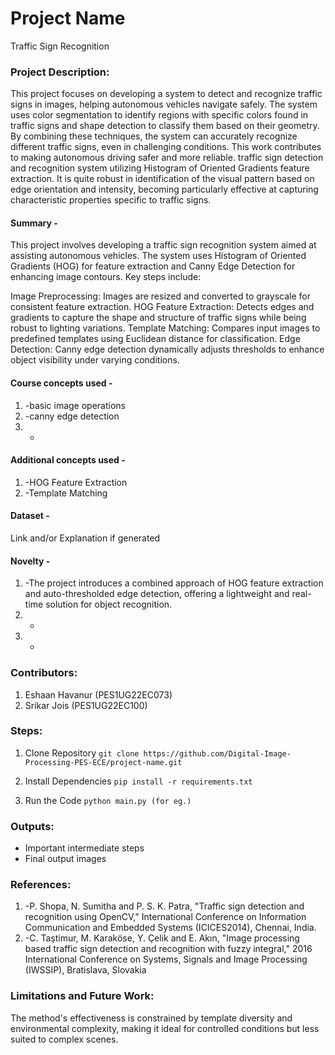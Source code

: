 # Project Name
Traffic Sign Recognition 
### Project Description:
This project focuses on developing a system to detect and recognize traffic 
signs in images, helping autonomous vehicles navigate safely. The system 
uses color segmentation to identify regions with specific colors found in 
traffic signs and shape detection to classify them based on their geometry. 
By combining these techniques, the system can accurately recognize 
different traffic signs, even in challenging conditions. This work 
contributes to making autonomous driving safer and more reliable.
traffic sign detection and recognition system utilizing Histogram of Oriented Gradients feature 
extraction. It is quite robust in identification of the visual pattern based on edge 
orientation and intensity, becoming particularly 
effective at capturing characteristic properties specific to traffic signs.
#### Summary - 
This project involves developing a traffic sign recognition system aimed at assisting autonomous vehicles. The system uses Histogram of Oriented Gradients (HOG) for feature extraction and Canny Edge Detection for enhancing image contours. Key steps include:

Image Preprocessing: Images are resized and converted to grayscale for consistent feature extraction.
HOG Feature Extraction: Detects edges and gradients to capture the shape and structure of traffic signs while being robust to lighting variations.
Template Matching: Compares input images to predefined templates using Euclidean distance for classification.
Edge Detection: Canny edge detection dynamically adjusts thresholds to enhance object visibility under varying conditions.

#### Course concepts used - 
1. -basic image operations
2. -canny edge detection
3. -
   
#### Additional concepts used -
1. -HOG Feature Extraction
2. -Template Matching
   
#### Dataset - 
Link and/or Explanation if generated

#### Novelty - 
1. -The project introduces a combined approach of HOG feature extraction and auto-thresholded edge detection, offering a lightweight and real-time solution for object recognition.
2. -
3. -
   
### Contributors:
1. Eshaan Havanur (PES1UG22EC073)
2. Srikar Jois (PES1UG22EC100)

### Steps:
1. Clone Repository
```git clone https://github.com/Digital-Image-Processing-PES-ECE/project-name.git ```

2. Install Dependencies
```pip install -r requirements.txt```

3. Run the Code
```python main.py (for eg.)```

### Outputs:
* Important intermediate steps
* Final output images 

### References:
1. -P. Shopa, N. Sumitha and P. S. K. Patra, "Traffic sign detection and recognition 
using OpenCV," International Conference on Information Communication and 
Embedded Systems (ICICES2014), Chennai, India. 
2. -C. Taştimur, M. Karaköse, Y. Çelik and E. Akın, "Image processing based traffic 
sign detection and recognition with fuzzy integral," 2016 International Conference 
on Systems, Signals and Image Processing (IWSSIP), Bratislava, Slovakia
   
### Limitations and Future Work:
The method's effectiveness is constrained by template diversity and environmental complexity, making it ideal for controlled conditions but less suited to complex scenes.